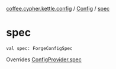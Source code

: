 [coffee.cypher.kettle.config](../index.md) / [Config](index.md) / [spec](./spec.md)

# spec

`val spec: ForgeConfigSpec`

Overrides [ConfigProvider.spec](../-config-provider/spec.md)

